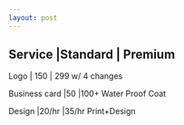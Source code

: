 ```yaml
---
layout: post
---
```



Service |Standard | Premium
---------------------------
Logo    | 150     | 299 w/ 4 changes

Business 
card    |50        |100+ Water Proof Coat

Design  |20/hr     |35/hr Print+Design

